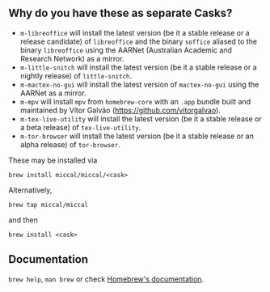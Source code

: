 ## Why do you have these as separate Casks?

* `m-libreoffice` will install the latest version (be it a stable release or a release candidate) of `libreoffice` and the binary `soffice` aliased to the binary `libreoffice` using the AARNet (Australian Academic and Research Network) as a mirror.
* `m-little-snitch` will install the latest version (be it a stable release or a nightly release) of `little-snitch`.
* `m-mactex-no-gui` will install the latest version of `mactex-no-gui` using the AARNet as a mirror.
* `m-mpv` will install `mpv` from `homebrew-core` with an `.app` bundle built and maintained by Vítor Galvão (https://github.com/vitorgalvao).
* `m-tex-live-utility` will install the latest version (be it a stable release or a beta release) of `tex-live-utility`.
* `m-tor-browser` will install the latest version (be it a stable release or an alpha release) of `tor-browser`.

These may be installed via

`brew install miccal/miccal/<cask>`

Alternatively,

`brew tap miccal/miccal`

and then

`brew install <cask>`

## Documentation

`brew help`, `man brew` or check [Homebrew's documentation](https://docs.brew.sh).
